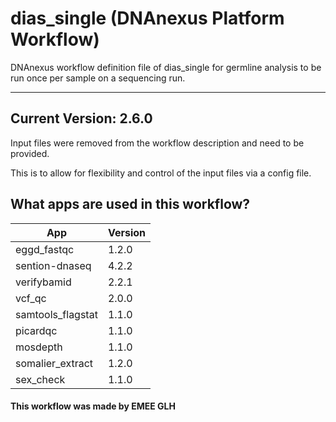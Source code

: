# dias_single (DNAnexus Platform Workflow)
DNAnexus workflow definition file of dias_single for germline analysis to be run once per sample on a sequencing run.

-------

## Current Version: 2.6.0
Input files were removed from the workflow description and need to be provided.

This is to allow for flexibility and control of the input files via a config file.

## What apps are used in this workflow?

|  App 	| Version  	|
|---	|---	|
|eggd_fastqc       |1.2.0|
|sention-dnaseq     |4.2.2|
|verifybamid        |2.2.1|
|vcf_qc 	        |2.0.0|
|samtools_flagstat  |1.1.0|
|picardqc           |1.1.0|
|mosdepth           |1.1.0|
|somalier_extract   |1.2.0|
|sex_check          |1.1.0|



#### This workflow was made by EMEE GLH
